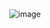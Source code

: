 <!DOCTYPE html>
<html>
<head>
  <title>Finally, a battle tested model!</title>
</head>
<body>

<h1></h1>
<p></p>

</body>
</html>

![image](https://user-images.githubusercontent.com/48994987/224849992-a6dd60fb-8fbc-4e18-b037-38e0e274fd70.png)
